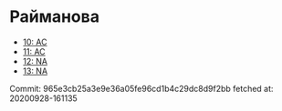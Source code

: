 # Райманова
- [10: AC](10.md)
- [11: AC](11.md)
- [12: NA](12.md)
- [13: NA](13.md)

Commit: 965e3cb25a3e9e36a05fe96cd1b4c29dc8d9f2bb
 fetched at: 20200928-161135
